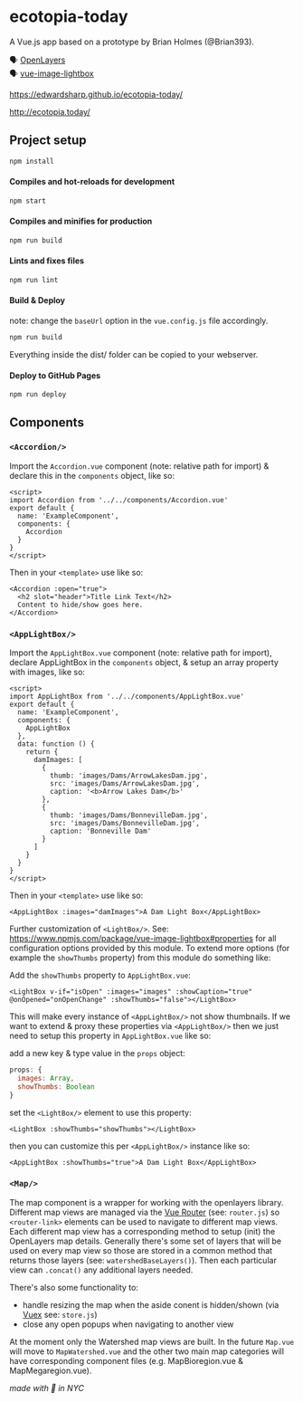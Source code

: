 # ecotopia-today 

A Vue.js app based on a prototype by Brian Holmes (@Brian393). 

🗣 [OpenLayers](https://openlayers.org/)  
🗣 [vue-image-lightbox](https://www.npmjs.com/package/vue-image-lightbox)  

https://edwardsharp.github.io/ecotopia-today/

http://ecotopia.today/

## Project setup

```sh
npm install
```

#### Compiles and hot-reloads for development

```sh
npm start
```

#### Compiles and minifies for production

```sh
npm run build
```

#### Lints and fixes files

```sh
npm run lint
```

#### Build & Deploy

note: change the `baseUrl` option in the `vue.config.js` file accordingly.

```sh
npm run build
```

Everything inside the dist/ folder can be copied to your webserver. 

#### Deploy to GitHub Pages

```sh
npm run deploy
```

## Components

### `<Accordion/>`

Import the `Accordion.vue` component (note: relative path for import) & declare this in the `components` object, like so:

```
<script>
import Accordion from '../../components/Accordion.vue'
export default {
  name: 'ExampleComponent',
  components: {
    Accordion
  }
}
</script>
```

Then in your `<template>` use like so:

```
<Accordion :open="true">
  <h2 slot="header">Title Link Text</h2>
  Content to hide/show goes here.
</Accordion>
```

### `<AppLightBox/>`

Import the `AppLightBox.vue` component (note: relative path for import), declare AppLightBox in the `components` object, & setup an array property with images, like so:

```
<script>
import AppLightBox from '../../components/AppLightBox.vue'
export default {
  name: 'ExampleComponent',
  components: {
    AppLightBox
  },
  data: function () {
    return {
      damImages: [
        {
          thumb: 'images/Dams/ArrowLakesDam.jpg',
          src: 'images/Dams/ArrowLakesDam.jpg',
          caption: '<b>Arrow Lakes Dam</b>'
        },
        {
          thumb: 'images/Dams/BonnevilleDam.jpg',
          src: 'images/Dams/BonnevilleDam.jpg',
          caption: 'Bonneville Dam'
        }
      ]
    }
  }
}
</script>
```

Then in your `<template>` use like so:

```
<AppLightBox :images="damImages">A Dam Light Box</AppLightBox> 
```

Further customization of `<LightBox/>`. See: https://www.npmjs.com/package/vue-image-lightbox#properties for all configuration options provided by this module. To extend more options (for example the `showThumbs` property) from this module do something like: 

Add the `showThumbs` property to `AppLightBox.vue`:

```
<LightBox v-if="isOpen" :images="images" :showCaption="true" @onOpened="onOpenChange" :showThumbs="false"></LightBox>
```

This will make every instance of `<AppLightBox/>` not show thumbnails. If we want to extend & proxy these properties via `<AppLightBox/>` then we just need to setup this property in `AppLightBox.vue` like so:

add a new key & type value in the `props` object:

```js
props: {
  images: Array,
  showThumbs: Boolean
}
```

set the `<LightBox/>` element to use this property: 

```
<LightBox :showThumbs="showThumbs"></LightBox>
```

then you can customize this per `<AppLightBox/>` instance like so:

```
<AppLightBox :showThumbs="true">A Dam Light Box</AppLightBox> 
```

### `<Map/>`

The map component is a wrapper for working with the openlayers library. Different map views are managed via the [Vue Router](https://router.vuejs.org/) (see: `router.js`) so `<router-link>` elements can be used to navigate to different map views. Each different map view has a corresponding method to setup (init) the OpenLayers map details. Generally there's some set of layers that will be used on every map view so those are stored in a common method that returns those layers (see: `watershedBaseLayers()`). Then each particular view can `.concat()` any additional layers needed. 

There's also some functionality to:  
* handle resizing the map when the aside conent is hidden/shown (via [Vuex](https://vuex.vuejs.org/) see: `store.js`)  
* close any open popups when navigating to another view

At the moment only the Watershed map views are built. In the future `Map.vue` will move to `MapWatershed.vue` and the other two main map categories will have corresponding component files (e.g. MapBioregion.vue & MapMegaregion.vue). 


*made with 🖤 in NYC*
